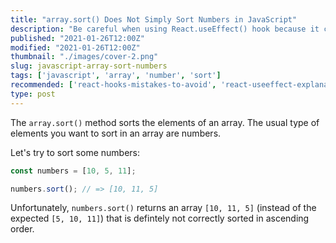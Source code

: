```yaml
---
title: "array.sort() Does Not Simply Sort Numbers in JavaScript"
description: "Be careful when using React.useEffect() hook because it can generate infinite loops."
published: "2021-01-26T12:00Z"
modified: "2021-01-26T12:00Z"
thumbnail: "./images/cover-2.png"
slug: javascript-array-sort-numbers
tags: ['javascript', 'array', 'number', 'sort']
recommended: ['react-hooks-mistakes-to-avoid', 'react-useeffect-explanation']
type: post
---
```


The `array.sort()` method sorts the elements of an array. The usual type of elements you want to sort in 
an array are numbers.  

Let's try to sort some numbers:

```javascript
const numbers = [10, 5, 11];

numbers.sort(); // => [10, 11, 5]
```

Unfortunately, `numbers.sort()` returns an array `[10, 11, 5]` (instead of the expected `[5, 10, 11]`) that is defintely not correctly sorted in ascending order.  

